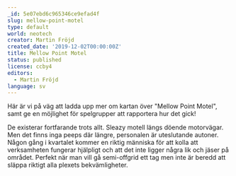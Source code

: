 ```yaml
---
_id: 5e07ebd6c965346ce9efad4f
slug: mellow-point-motel
type: default
world: neotech
creator: Martin Fröjd
created_date: '2019-12-02T00:00:00Z'
title: Mellow Point Motel
status: published
license: ccby4
editors:
  - Martin Fröjd
language: sv
---
```

Här är vi på väg att ladda upp mer om kartan över "Mellow Point Motel", samt ge en möjlighet för spelgrupper att rapportera hur det gick!

De existerar fortfarande trots allt. Sleazy motell längs döende motorvägar. Men det finns inga peeps där längre, personalen är uteslutande autoner. Någon gång i kvartalet kommer en riktig människa för att kolla att verksamheten fungerar hjälpligt och att det inte ligger några lik och jäser på området. Perfekt när man vill gå semi-offgrid ett tag men inte är beredd att släppa riktigt alla plexets bekvämligheter.
